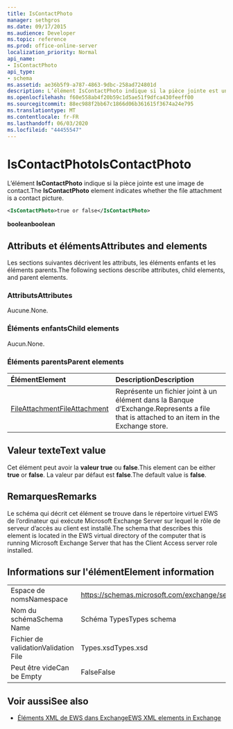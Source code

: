 ```yaml
---
title: IsContactPhoto
manager: sethgros
ms.date: 09/17/2015
ms.audience: Developer
ms.topic: reference
ms.prod: office-online-server
localization_priority: Normal
api_name:
- IsContactPhoto
api_type:
- schema
ms.assetid: ae36b5f9-a787-4863-9dbc-258ad724801d
description: L’élément IsContactPhoto indique si la pièce jointe est une image de contact.
ms.openlocfilehash: f60e558ab4f20b59c1d5ae51f9dfca430feeff00
ms.sourcegitcommit: 88ec988f2bb67c1866d06b361615f3674a24e795
ms.translationtype: MT
ms.contentlocale: fr-FR
ms.lasthandoff: 06/03/2020
ms.locfileid: "44455547"
---
```

# <a name="iscontactphoto"></a><span data-ttu-id="54767-103">IsContactPhoto</span><span class="sxs-lookup"><span data-stu-id="54767-103">IsContactPhoto</span></span>

<span data-ttu-id="54767-104">L’élément **IsContactPhoto** indique si la pièce jointe est une image de contact.</span><span class="sxs-lookup"><span data-stu-id="54767-104">The **IsContactPhoto** element indicates whether the file attachment is a contact picture.</span></span> 
  
```xml
<IsContactPhoto>true or false</IsContactPhoto>
```

 <span data-ttu-id="54767-105">**boolean**</span><span class="sxs-lookup"><span data-stu-id="54767-105">**boolean**</span></span>
## <a name="attributes-and-elements"></a><span data-ttu-id="54767-106">Attributs et éléments</span><span class="sxs-lookup"><span data-stu-id="54767-106">Attributes and elements</span></span>

<span data-ttu-id="54767-107">Les sections suivantes décrivent les attributs, les éléments enfants et les éléments parents.</span><span class="sxs-lookup"><span data-stu-id="54767-107">The following sections describe attributes, child elements, and parent elements.</span></span>
  
### <a name="attributes"></a><span data-ttu-id="54767-108">Attributs</span><span class="sxs-lookup"><span data-stu-id="54767-108">Attributes</span></span>

<span data-ttu-id="54767-109">Aucune.</span><span class="sxs-lookup"><span data-stu-id="54767-109">None.</span></span>
  
### <a name="child-elements"></a><span data-ttu-id="54767-110">Éléments enfants</span><span class="sxs-lookup"><span data-stu-id="54767-110">Child elements</span></span>

<span data-ttu-id="54767-111">Aucun.</span><span class="sxs-lookup"><span data-stu-id="54767-111">None.</span></span>
  
### <a name="parent-elements"></a><span data-ttu-id="54767-112">Éléments parents</span><span class="sxs-lookup"><span data-stu-id="54767-112">Parent elements</span></span>

|<span data-ttu-id="54767-113">**Élément**</span><span class="sxs-lookup"><span data-stu-id="54767-113">**Element**</span></span>|<span data-ttu-id="54767-114">**Description**</span><span class="sxs-lookup"><span data-stu-id="54767-114">**Description**</span></span>|
|:-----|:-----|
|[<span data-ttu-id="54767-115">FileAttachment</span><span class="sxs-lookup"><span data-stu-id="54767-115">FileAttachment</span></span>](fileattachment.md) <br/> |<span data-ttu-id="54767-116">Représente un fichier joint à un élément dans la Banque d’Exchange.</span><span class="sxs-lookup"><span data-stu-id="54767-116">Represents a file that is attached to an item in the Exchange store.</span></span>  <br/> |
   
## <a name="text-value"></a><span data-ttu-id="54767-117">Valeur texte</span><span class="sxs-lookup"><span data-stu-id="54767-117">Text value</span></span>

<span data-ttu-id="54767-118">Cet élément peut avoir la **valeur true** ou **false**.</span><span class="sxs-lookup"><span data-stu-id="54767-118">This element can be either **true** or **false**.</span></span> <span data-ttu-id="54767-119">La valeur par défaut est **false**.</span><span class="sxs-lookup"><span data-stu-id="54767-119">The default value is **false**.</span></span>
  
## <a name="remarks"></a><span data-ttu-id="54767-120">Remarques</span><span class="sxs-lookup"><span data-stu-id="54767-120">Remarks</span></span>

<span data-ttu-id="54767-121">Le schéma qui décrit cet élément se trouve dans le répertoire virtuel EWS de l’ordinateur qui exécute Microsoft Exchange Server sur lequel le rôle de serveur d’accès au client est installé.</span><span class="sxs-lookup"><span data-stu-id="54767-121">The schema that describes this element is located in the EWS virtual directory of the computer that is running Microsoft Exchange Server that has the Client Access server role installed.</span></span>
  
## <a name="element-information"></a><span data-ttu-id="54767-122">Informations sur l'élément</span><span class="sxs-lookup"><span data-stu-id="54767-122">Element information</span></span>

|||
|:-----|:-----|
|<span data-ttu-id="54767-123">Espace de noms</span><span class="sxs-lookup"><span data-stu-id="54767-123">Namespace</span></span>  <br/> |https://schemas.microsoft.com/exchange/services/2006/types  <br/> |
|<span data-ttu-id="54767-124">Nom du schéma</span><span class="sxs-lookup"><span data-stu-id="54767-124">Schema Name</span></span>  <br/> |<span data-ttu-id="54767-125">Schéma Types</span><span class="sxs-lookup"><span data-stu-id="54767-125">Types schema</span></span>  <br/> |
|<span data-ttu-id="54767-126">Fichier de validation</span><span class="sxs-lookup"><span data-stu-id="54767-126">Validation File</span></span>  <br/> |<span data-ttu-id="54767-127">Types.xsd</span><span class="sxs-lookup"><span data-stu-id="54767-127">Types.xsd</span></span>  <br/> |
|<span data-ttu-id="54767-128">Peut être vide</span><span class="sxs-lookup"><span data-stu-id="54767-128">Can be Empty</span></span>  <br/> |<span data-ttu-id="54767-129">False</span><span class="sxs-lookup"><span data-stu-id="54767-129">False</span></span>  <br/> |
   
## <a name="see-also"></a><span data-ttu-id="54767-130">Voir aussi</span><span class="sxs-lookup"><span data-stu-id="54767-130">See also</span></span>



- [<span data-ttu-id="54767-131">Éléments XML de EWS dans Exchange</span><span class="sxs-lookup"><span data-stu-id="54767-131">EWS XML elements in Exchange</span></span>](ews-xml-elements-in-exchange.md)

